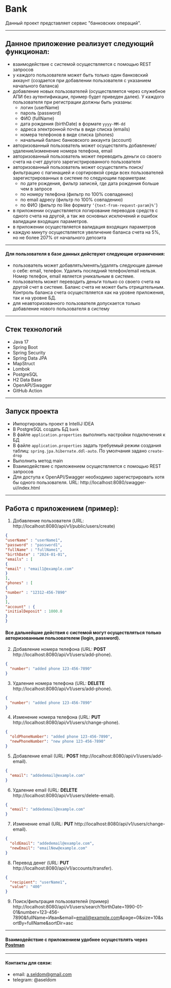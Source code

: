 # Bank

Данный проект представляет сервис "банковских операций".

---
## Данное приложение реализует следующий функционал:
- взаимодействие с системой осуществляется с помощью REST запросов
- у каждого пользователя может быть только один банковский аккаунт (создается при добавлении пользователя с указанием начального баланса)
- добавление новых пользователей (осуществляется через служебное АПИ без аутентификации, пример будет приведен далее). У каждого пользователя при регистрации должны быть указаны:
  - логин (userName)
  - пароль (password)
  - ФИО (fullName)
  - дата рождения (birthDate) в формате `yyyy-MM-dd`
  - адреса электронной почты в виде списка (emails)
  - номера телефонов в виде списка (phones)
  - начальный баланс банковского аккаунта (account)
- авторизованный пользователь может осуществлять добавление/удаление/изменение номера телефона, email
- авторизованный пользователь может переводить деньги со своего счета на счет другого зарегистрированного пользователя
- авторизованный пользователь может осуществлять поиск/фильтрацию с пагинацией и сортировкой среди всех пользователей зарегистрированных в системе по следующим параметрам:
  - по дате рождения, фильтр записей, где дата рождения больше чем в запросе
  - по номеру телефона (фильтр по 100% совпадению)
  - по email адресу (фильтр по 100% совпадению)
  - по ФИО (фильтр по like формату `‘{text-from-request-param}%’`)
- в приложении осуществляется логирование переводов средств с одного счета на другой, а так же основных исключений и ошибок валидации входящих параметров.
- в приложении осуществляется валидация входящих параметров
- каждую минуту осуществляется увеличение баланса счета на 5%, но не более 207% от начального депозита

---
#### Для пользователя в базе данных действуют следующие ограничения:

- пользователь может добавлять/менять/удалять следующие данные о себе: email, телефон. Удалить последний телефон/email нельзя. Номер телефон, email является уникальным в системе.
- пользователь может переводить деньги только со своего счета на другой счет в системе. Баланс счета не может быть отрицательным. Контроль баланса счета осуществляется как на уровне приложения, так и на уровне БД.
- для неавторизованного пользователя допускается только добавление нового пользователя в систему

---
## Стек технологий
* Java 17
* Spring Boot
* Spring Security
* Spring Data JPA
* MapStruct
* Lombok
* PostgreSQL
* H2 Data Base
* OpenAPI/Swagger
* GitHub Action

---
## Запуск проекта
- Импортировать проект в IntelliJ IDEA
- В PostgreSQL создать БД `bank`
- В файле `application.properties` выполнить настройки подключения к БД
- В файле `application.properties` задать требуемый режим создания таблиц: `spring.jpa.hibernate.ddl-auto`. По умолчания задано `create-drop`
- Выполнить метод main
- Взаимодействие с приложением осуществляется с помощью REST запросов
- Для доступа к OpenAPI/Swagger необходимо зарегистрировать хотя бы одного пользователя. URL: http://localhost:8080/swagger-ui/index.html

---
## Работа с приложением (пример):
1) Добавление пользователя (URL: http://localhost:8080/api/v1/public/users/create)
```json 
{
"userName" : "userName1",
"password" : "password1",
"fullName" : "fullName1",
"birthDate" : "2024-01-01",
"emails" : [
{
"email" : "email1@example.com"
}
],
"phones" : [
{
"number" : "12312-456-7890"
}
],
"account" : {
"initialDeposit" : 1000.0
}
}
```
#### Все дальнейшие действия с системой могут осуществляться только авторизованным пользователем (login, password).
2) Добавление номера телефона (URL: **POST** http://localhost:8080/api/v1/users/add-phone).
```json
{
  "number": "added phone 123-456-7890"
}
```

3) Удаление номера телефона (URL: **DELETE** http://localhost:8080/api/v1/users/add-phone).
```json
{
  "number": "added phone 123-456-7890"
}
```

4) Изменение номера телефона (URL: **PUT** http://localhost:8080/api/v1/users/change-phone).
```json
{
  "oldPhoneNumber": "added phone 123-456-7890",
  "newPhoneNumber": "new phone 123-456-7890"
}
```

5) Добавление email (URL: **POST** http://localhost:8080/api/v1/users/add-email).
```json
{
  "email": "addedemail@example.com"
}
```

6) Удаление email (URL: **DELETE** http://localhost:8080/api/v1/users/delete-email).
```json
{
  "email": "addedemail@example.com"
}
```

7) Изменение email (URL: **PUT** http://localhost:8080/api/v1/users/change-email).
```json
{
  "oldEmail": "addedemail@example.com",
  "newEmail": "emailNew@example.com"
}
```

8) Перевод денег (URL: **PUT** http://localhost:8080/api/v1/accounts/transfer).
```json
{
  "recipient": "userName1",
  "value": "400"
}
```
9) Поиск/фильтрация пользователей (пример)
   http://localhost:8080/api/v1/users/search?birthDate=1990-01-01&number=123-456-7890&fullName=Иван&email=email@example.com&page=0&size=10&sortBy=fullName&sortDir=asc
---
#### Взаимодействие с приложением удобнее осуществлять через [Postman](https://www.postman.com/)

---
#### Контакты для связи:
* email: a.seldom@gmail.com
* telegram: @aseldom       

             